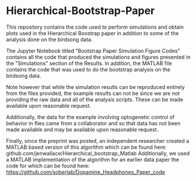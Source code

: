# Hierarchical-Bootstrap-Paper
This repository contains the code used to perform simulations and obtain plots used in the Hierarchical Boostrap paper in addition to some of the analysis done on the birdsong data.

The Jupyter Notebook titled "Bootstrap Paper Simulation Figure Codes" contains all the code that produced the simulations and figures presented in the "Simulations" section of the Results. In addition, the MATLAB file contains the code that was used to do the bootstrap analysis on the birdsong data.

Note however that while the simulation results can be reproduced entirely from the files provided, the example results can not be since we are not providing the raw data and all of the analysis scripts. These can be made available upon reasonable request.

Additionally, the data for the example involving optogenetic control of behavior in flies came from a collaborator and so that data has not been made available and may be available upon reasonable request.

Finally, since the preprint was posted, an independent researcher created a MATLAB based version of this algorithm which can be found here: github.com/jenwallace/Hierarchical_bootstrap_Matlab Additionally, we used a MATLAB implementation of the algorithm for an earlier data paper the code for which can be found here: https://github.com/soberlab/Dopamine_Headphones_Paper_code

